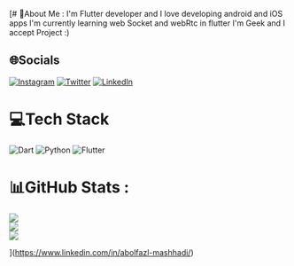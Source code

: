 [# 💫About Me :
I'm   Flutter developer and I love developing  android and iOS apps 
I'm currently learning web Socket and webRtc in flutter
I'm Geek and I accept Project :)
 


## 🌐Socials
[![Instagram](https://img.shields.io/badge/Instagram-%23E4405F.svg?logo=Instagram&logoColor=white)](https://instagram.com/a_abolfazl_m.i) [![Twitter](https://img.shields.io/badge/Twitter-%231DA1F2.svg?logo=Twitter&logoColor=white)](https://twitter.com/AbolfazlMI3) [![LinkedIn](https://img.shields.io/badge/LinkedIn-%230077B5.svg?logo=linkedin&logoColor=white)](https://linkedin.com/in/https://www.linkedin.com/in/abolfazl-mashhadi/) 

# 💻Tech Stack
![Dart](https://img.shields.io/badge/dart-%230175C2.svg?style=for-the-badge&logo=dart&logoColor=white) ![Python](https://img.shields.io/badge/python-3670A0?style=for-the-badge&logo=python&logoColor=ffdd54)  ![Flutter](https://img.shields.io/badge/Flutter-%2302569B.svg?style=for-the-badge&logo=Flutter&logoColor=white)  
# 📊GitHub Stats :
![](https://github-readme-stats.vercel.app/api?username=Abolfazl-MI&theme=radical&hide_border=false&include_all_commits=false&count_private=false)<br/>
![](https://github-readme-streak-stats.herokuapp.com/?user=Abolfazl-MI&theme=radical&hide_border=false)<br/>
![](https://github-readme-stats.vercel.app/api/top-langs/?username=Abolfazl-MI&theme=radical&hide_border=false&include_all_commits=false&count_private=false&layout=compact)
<!-- ![Kotlin](https://img.shields.io/badge/kotlin-%230095D5.svg?style=for-the-badge&logo=kotlin&logoColor=white) -->
<!--![Django](https://img.shields.io/badge/django-%23092E20.svg?style=for-the-badge&logo=django&logoColor=white)  -->
<!-- ![Docker](https://img.shields.io/badge/docker-%230db7ed.svg?style=for-the-badge&logo=docker&logoColor=white) -->
](https://www.linkedin.com/in/abolfazl-mashhadi/)
